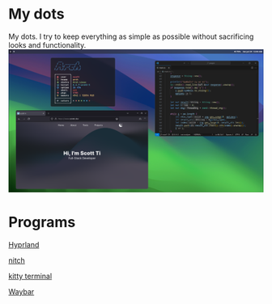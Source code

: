 # My dots
My dots. I try to keep everything as simple as possible without sacrificing looks and functionality.
![](screenshot.png)

# Programs
[Hyprland](https://hyprland.org/)

[nitch](https://github.com/ssleert/nitch)

[kitty terminal](https://github.com/kovidgoyal/kitty)

[Waybar](https://github.com/Alexays/Waybar)
